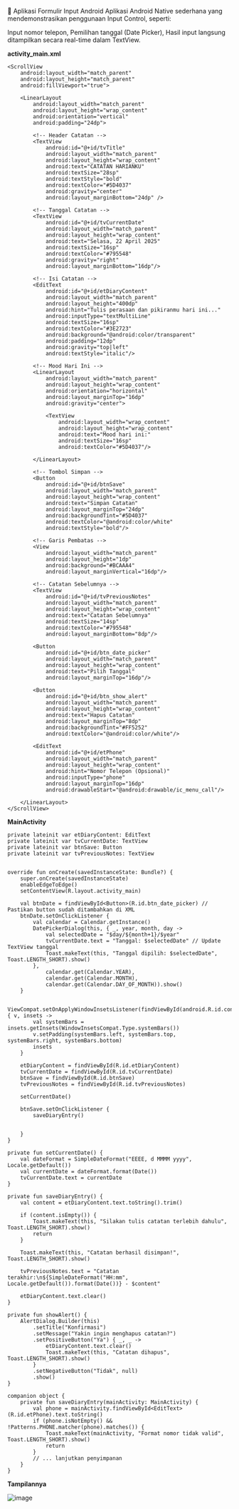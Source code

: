 📱 Aplikasi Formulir Input Android
Aplikasi Android Native sederhana yang mendemonstrasikan penggunaan Input Control, seperti:

Input nomor telepon,
Pemilihan tanggal (Date Picker),
Hasil input langsung ditampilkan secara real-time dalam TextView.

****activity_main.xml****

    <ScrollView
        android:layout_width="match_parent"
        android:layout_height="match_parent"
        android:fillViewport="true">

        <LinearLayout
            android:layout_width="match_parent"
            android:layout_height="wrap_content"
            android:orientation="vertical"
            android:padding="24dp">

            <!-- Header Catatan -->
            <TextView
                android:id="@+id/tvTitle"
                android:layout_width="match_parent"
                android:layout_height="wrap_content"
                android:text="CATATAN HARIANKU"
                android:textSize="28sp"
                android:textStyle="bold"
                android:textColor="#5D4037"
                android:gravity="center"
                android:layout_marginBottom="24dp" />

            <!-- Tanggal Catatan -->
            <TextView
                android:id="@+id/tvCurrentDate"
                android:layout_width="match_parent"
                android:layout_height="wrap_content"
                android:text="Selasa, 22 April 2025"
                android:textSize="16sp"
                android:textColor="#795548"
                android:gravity="right"
                android:layout_marginBottom="16dp"/>

            <!-- Isi Catatan -->
            <EditText
                android:id="@+id/etDiaryContent"
                android:layout_width="match_parent"
                android:layout_height="400dp"
                android:hint="Tulis perasaan dan pikiranmu hari ini..."
                android:inputType="textMultiLine"
                android:textSize="16sp"
                android:textColor="#3E2723"
                android:background="@android:color/transparent"
                android:padding="12dp"
                android:gravity="top|left"
                android:textStyle="italic"/>

            <!-- Mood Hari Ini -->
            <LinearLayout
                android:layout_width="match_parent"
                android:layout_height="wrap_content"
                android:orientation="horizontal"
                android:layout_marginTop="16dp"
                android:gravity="center">

                <TextView
                    android:layout_width="wrap_content"
                    android:layout_height="wrap_content"
                    android:text="Mood hari ini:"
                    android:textSize="16sp"
                    android:textColor="#5D4037"/>

            </LinearLayout>

            <!-- Tombol Simpan -->
            <Button
                android:id="@+id/btnSave"
                android:layout_width="match_parent"
                android:layout_height="wrap_content"
                android:text="Simpan Catatan"
                android:layout_marginTop="24dp"
                android:backgroundTint="#5D4037"
                android:textColor="@android:color/white"
                android:textStyle="bold"/>

            <!-- Garis Pembatas -->
            <View
                android:layout_width="match_parent"
                android:layout_height="1dp"
                android:background="#BCAAA4"
                android:layout_marginVertical="16dp"/>

            <!-- Catatan Sebelumnya -->
            <TextView
                android:id="@+id/tvPreviousNotes"
                android:layout_width="match_parent"
                android:layout_height="wrap_content"
                android:text="Catatan Sebelumnya"
                android:textSize="14sp"
                android:textColor="#795548"
                android:layout_marginBottom="8dp"/>

            <Button
                android:id="@+id/btn_date_picker"
                android:layout_width="match_parent"
                android:layout_height="wrap_content"
                android:text="Pilih Tanggal"
                android:layout_marginTop="16dp"/>

            <Button
                android:id="@+id/btn_show_alert"
                android:layout_width="match_parent"
                android:layout_height="wrap_content"
                android:text="Hapus Catatan"
                android:layout_marginTop="8dp"
                android:backgroundTint="#FF5252"
                android:textColor="@android:color/white"/>

            <EditText
                android:id="@+id/etPhone"
                android:layout_width="match_parent"
                android:layout_height="wrap_content"
                android:hint="Nomor Telepon (Opsional)"
                android:inputType="phone"
                android:layout_marginTop="16dp"
                android:drawableStart="@android:drawable/ic_menu_call"/>

        </LinearLayout>
    </ScrollView>

****MainActivity****

    private lateinit var etDiaryContent: EditText
    private lateinit var tvCurrentDate: TextView
    private lateinit var btnSave: Button
    private lateinit var tvPreviousNotes: TextView


    override fun onCreate(savedInstanceState: Bundle?) {
        super.onCreate(savedInstanceState)
        enableEdgeToEdge()
        setContentView(R.layout.activity_main)

        val btnDate = findViewById<Button>(R.id.btn_date_picker) // Pastikan button sudah ditambahkan di XML
        btnDate.setOnClickListener {
            val calendar = Calendar.getInstance()
            DatePickerDialog(this, { _, year, month, day ->
                val selectedDate = "$day/${month+1}/$year"
                tvCurrentDate.text = "Tanggal: $selectedDate" // Update TextView tanggal
                Toast.makeText(this, "Tanggal dipilih: $selectedDate", Toast.LENGTH_SHORT).show()
            },
                calendar.get(Calendar.YEAR),
                calendar.get(Calendar.MONTH),
                calendar.get(Calendar.DAY_OF_MONTH)).show()
        }

        ViewCompat.setOnApplyWindowInsetsListener(findViewById(android.R.id.content)) { v, insets ->
            val systemBars = insets.getInsets(WindowInsetsCompat.Type.systemBars())
            v.setPadding(systemBars.left, systemBars.top, systemBars.right, systemBars.bottom)
            insets
        }

        etDiaryContent = findViewById(R.id.etDiaryContent)
        tvCurrentDate = findViewById(R.id.tvCurrentDate)
        btnSave = findViewById(R.id.btnSave)
        tvPreviousNotes = findViewById(R.id.tvPreviousNotes)

        setCurrentDate()

        btnSave.setOnClickListener {
            saveDiaryEntry()


        }
    }

    private fun setCurrentDate() {
        val dateFormat = SimpleDateFormat("EEEE, d MMMM yyyy", Locale.getDefault())
        val currentDate = dateFormat.format(Date())
        tvCurrentDate.text = currentDate
    }

    private fun saveDiaryEntry() {
        val content = etDiaryContent.text.toString().trim()

        if (content.isEmpty()) {
            Toast.makeText(this, "Silakan tulis catatan terlebih dahulu", Toast.LENGTH_SHORT).show()
            return
        }

        Toast.makeText(this, "Catatan berhasil disimpan!", Toast.LENGTH_SHORT).show()

        tvPreviousNotes.text = "Catatan terakhir:\n${SimpleDateFormat("HH:mm", Locale.getDefault()).format(Date())} - $content"

        etDiaryContent.text.clear()
    }

    private fun showAlert() {
        AlertDialog.Builder(this)
            .setTitle("Konfirmasi")
            .setMessage("Yakin ingin menghapus catatan?")
            .setPositiveButton("Ya") { _, _ ->
                etDiaryContent.text.clear()
                Toast.makeText(this, "Catatan dihapus", Toast.LENGTH_SHORT).show()
            }
            .setNegativeButton("Tidak", null)
            .show()
    }

    companion object {
        private fun saveDiaryEntry(mainActivity: MainActivity) {
            val phone = mainActivity.findViewById<EditText>(R.id.etPhone).text.toString()
            if (phone.isNotEmpty() && !Patterns.PHONE.matcher(phone).matches()) {
                Toast.makeText(mainActivity, "Format nomor tidak valid", Toast.LENGTH_SHORT).show()
                return
            }
            // ... lanjutkan penyimpanan
        }
    }


**Tampilannya**

![image](https://github.com/user-attachments/assets/89ca0fe4-3f7a-4419-9768-e22af6698a19)
